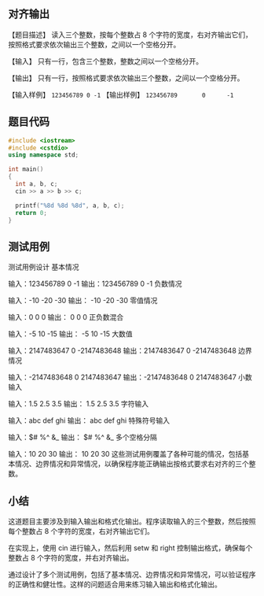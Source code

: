 ## 对齐输出

【题目描述】
读入三个整数，按每个整数占 8 个字符的宽度，右对齐输出它们，按照格式要求依次输出三个整数，之间以一个空格分开。

【输入】
只有一行，包含三个整数，整数之间以一个空格分开。

【输出】
只有一行，按照格式要求依次输出三个整数，之间以一个空格分开。

【输入样例】
`123456789 0 -1`
【输出样例】
`123456789       0      -1`

## 题目代码

```c++
#include <iostream>
#include <cstdio>
using namespace std;

int main()
{
  int a, b, c;
  cin >> a >> b >> c;

  printf("%8d %8d %8d", a, b, c);
  return 0;
}
```

## 测试用例

测试用例设计
基本情况

输入：123456789 0 -1
输出：123456789 0 -1
负数情况

输入：-10 -20 -30
输出： -10 -20 -30
零值情况

输入：0 0 0
输出： 0 0 0
正负数混合

输入：-5 10 -15
输出： -5 10 -15
大数值

输入：2147483647 0 -2147483648
输出：2147483647 0 -2147483648
边界情况

输入：-2147483648 0 2147483647
输出：-2147483648 0 2147483647
小数输入

输入：1.5 2.5 3.5
输出： 1.5 2.5 3.5
字符输入

输入：abc def ghi
输出： abc def ghi
特殊符号输入

输入：$# %^ &_
输出： $# %^ &_
多个空格分隔

输入：10 20 30
输出： 10 20 30
这些测试用例覆盖了各种可能的情况，包括基本情况、边界情况和异常情况，以确保程序能正确输出按格式要求右对齐的三个整数。

## 小结

这道题目主要涉及到输入输出和格式化输出。程序读取输入的三个整数，然后按照每个整数占 8 个字符的宽度，右对齐输出它们。

在实现上，使用 cin 进行输入，然后利用 setw 和 right 控制输出格式，确保每个整数占 8 个字符的宽度，并右对齐输出。

通过设计了多个测试用例，包括了基本情况、边界情况和异常情况，可以验证程序的正确性和健壮性。这样的问题适合用来练习输入输出和格式化输出。
